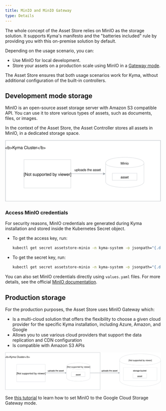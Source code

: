 ```yaml
---
title: MinIO and MinIO Gateway
type: Details
---
```


The whole concept of the Asset Store relies on MinIO as the storage solution. It supports Kyma's manifesto and the "batteries included" rule by providing you with this on-premise solution by default.

Depending on the usage scenario, you can:
- Use MinIO for local development.
- Store your assets on a production scale using MinIO in a [Gateway mode](https://github.com/minio/minio/tree/master/docs/gateway).

The Asset Store ensures that both usage scenarios work for Kyma, without additional configuration of the built-in controllers.


## Development mode storage

MinIO is an open-source asset storage server with Amazon S3 compatible API. You can use it to store various types of assets, such as documents, files, or images.

In the context of the Asset Store, the Asset Controller stores all assets in MinIO, in a dedicated storage space.

![](./assets/minio.svg)

### Access MinIO credentials

For security reasons, MinIO credentials are generated during Kyma installation and stored inside the Kubernetes Secret object.

- To get the access key, run:
  ```bash
  kubectl get secret assetstore-minio -n kyma-system -o jsonpath="{.data.accesskey}" | base64 -D
  ```
- To get the secret key, run:
  ```bash
  kubectl get secret assetstore-minio -n kyma-system -o jsonpath="{.data.secretkey}" | base64 -D
  ```

You can also set MinIO credentials directly using `values.yaml` files. For more details, see the official [MinIO documentation](https://github.com/helm/charts/tree/master/stable/minio#configuration).


## Production storage

For the production purposes, the Asset Store uses MinIO Gateway which:

- Is a multi-cloud solution that offers the flexibility to choose a given cloud provider for the specific Kyma installation, including Azure, Amazon, and Google
- Allows you to use various cloud providers that support the data replication and CDN configuration
- Is compatible with Amazon S3 APIs


![](./assets/minio-gateway.svg)

See [this tutorial](#tutorials-set-minio-to-the-google-cloud-storage-gateway-mode) to learn how to set MinIO to the Google Cloud Storage Gateway mode.
